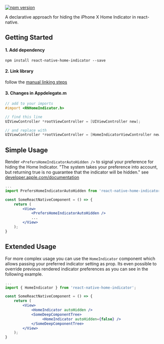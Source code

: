 [![npm version](https://badge.fury.io/js/react-native-home-indicator.svg)](https://badge.fury.io/js/react-native-home-indicator)

A declarative approach for hiding the iPhone X Home Indicator in react-native.

## Getting Started

#### 1. Add dependency
`npm install react-native-home-indicator --save`

#### 2. Link library
follow the [manual linking steps](http://facebook.github.io/react-native/docs/linking-libraries-ios.html#manual-linking)

#### 3. Changes in Appdelegate.m

```objective-c
// add to your imports
#import <RNHomeIndicator.h>
```

```objective-c
// find this line
UIViewController *rootViewController = [UIViewController new];
```

```objective-c
// and replace with
UIViewController *rootViewController = [HomeIndicatorViewController new];
```


## Simple Usage

Render `<PrefersHomeIndicatorAutoHidden />` to signal your preference for hiding the Home Indicator. 
"The system takes your preference into account, but returning true is no guarantee that the indicator will be hidden." 
see [developer.apple.com/documentation](https://developer.apple.com/documentation/uikit/uiviewcontroller/2887510-prefershomeindicatorautohidden)

```jsx
...
import PrefersHomeIndicatorAutoHidden from 'react-native-home-indicator';

const SomeReactNativeComponent = () => {
    return (
        <View>
            <PrefersHomeIndicatorAutoHidden />
            ...
        </View>
    );
}
```

## Extended Usage

For more complex usage you can use the `HomeIndicator` component which allows passing your preferred
indicator setting as prop. Its even possible to override previous rendered indicator preferences as
you can see in the following example.

```jsx
...
import { HomeIndicator } from 'react-native-home-indicator';

const SomeReactNativeComponent = () => {
    return (
        <View>
            <HomeIndicator autoHidden />
            <SomeDeepComponentTree>
                 <HomeIndicator autoHidden={false} />
            </SomeDeepComponentTree>
        </View>
    );
}
```

